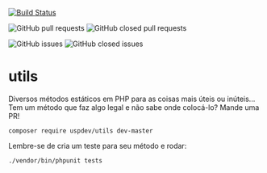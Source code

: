 [![Build Status](https://travis-ci.org/uspdev/utils.svg?branch=master)](https://travis-ci.org/uspdev/utils)

![GitHub pull requests](https://img.shields.io/github/issues-pr-raw/uspdev/utils.svg) 
![GitHub closed pull requests](https://img.shields.io/github/issues-pr-closed-raw/uspdev/utils.svg)

![GitHub issues](https://img.shields.io/github/issues/uspdev/copaco.svg) 
![GitHub closed issues](https://img.shields.io/github/issues-closed/uspdev/copaco.svg)

# utils

Diversos métodos estáticos em PHP para as coisas mais úteis ou inúteis... Tem um método que faz algo legal e não sabe onde colocá-lo? Mande uma PR!

    composer require uspdev/utils dev-master

Lembre-se de cria um teste para seu método e rodar:

    ./vendor/bin/phpunit tests
